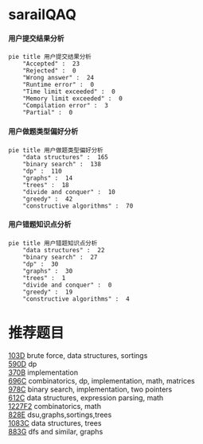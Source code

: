 # sarailQAQ

<!-- tabs:start -->



#### **用户提交结果分析**

```mermaid
pie title 用户提交结果分析
    "Accepted" :  23
    "Rejected" :  0
    "Wrong answer" :  24
    "Runtime error" :  0
    "Time limit exceeded" :  0
    "Memory limit exceeded" :  0
    "Compilation error" :  3
    "Partial" :  0
```

#### **用户做题类型偏好分析**

```mermaid
pie title 用户做题类型偏好分析
    "data structures" :  165
    "binary search" :  138
    "dp" :  110
    "graphs" :  14
    "trees" :  18
    "divide and conquer" :  10
    "greedy" :  42
    "constructive algorithms" :  70
```
#### **用户错题知识点分析**

```mermaid
pie title 用户错题知识点分析
    "data structures" :  22
    "binary search" :  27
    "dp" :  30
    "graphs" :  30
    "trees" :  1
    "divide and conquer" :  0
    "greedy" :  19
    "constructive algorithms" :  4
```



<!-- tabs:end -->
# 推荐题目
[103D](https://codeforces.com/contest/103/problem/D)		brute force,
                        data structures,
                        sortings		  
[590D](https://codeforces.com/contest/590/problem/D)		dp		  
[370B](https://codeforces.com/contest/370/problem/B)		implementation		  
[696C](https://codeforces.com/contest/696/problem/C)		combinatorics,
                        dp,
                        implementation,
                        math,
                        matrices		  
[978C](https://codeforces.com/contest/978/problem/C)		binary search,
                        implementation,
                        two pointers		  
[612C](https://codeforces.com/contest/612/problem/C)		data structures,
                        expression parsing,
                        math		  
[1227F2](https://codeforces.com/contest/1227F/problem/2)		combinatorics,
                        math		  
[828E](https://codeforces.com/contest/828/problem/E)		dsu,graphs,sortings,trees		  
[1083C](https://codeforces.com/contest/1083/problem/C)		data structures,
                        trees		  
[883G](https://codeforces.com/contest/883/problem/G)		dfs and similar,
                        graphs		  
